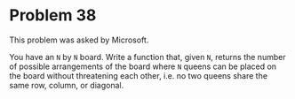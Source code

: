 # Problem 38

This problem was asked by Microsoft.

You have an ```N``` by ```N``` board. Write a function that, given ```N```, returns the number of possible arrangements of the board where ```N``` queens can be placed on the board without threatening each other, i.e. no two queens share the same row, column, or diagonal.